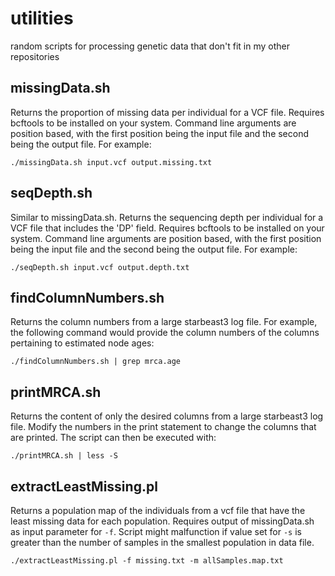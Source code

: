 # utilities
random scripts for processing genetic data that don't fit in my other repositories

## missingData.sh
Returns the proportion of missing data per individual for a VCF file. Requires bcftools to be installed on your system. Command line arguments are position based, with the first position being the input file and the second being the output file. For example:
```
./missingData.sh input.vcf output.missing.txt
```

## seqDepth.sh
Similar to missingData.sh. Returns the sequencing depth per individual for a VCF file that includes the 'DP' field. Requires bcftools to be installed on your system. Command line arguments are position based, with the first position being the input file and the second being the output file. For example:
```
./seqDepth.sh input.vcf output.depth.txt
```

## findColumnNumbers.sh
Returns the column numbers from a large starbeast3 log file. For example, the following command would provide the column numbers of the columns pertaining to estimated node ages:
```
./findColumnNumbers.sh | grep mrca.age
```

## printMRCA.sh
Returns the content of only the desired columns from a large starbeast3 log file. Modify the numbers in the print statement to change the columns that are printed. The script can then be executed with:
```
./printMRCA.sh | less -S
```

## extractLeastMissing.pl
Returns a population map of the individuals from a vcf file that have the least missing data for each population. Requires output of missingData.sh as input parameter for `-f`. Script might malfunction if value set for `-s` is greater than the number of samples in the smallest population in data file.
```
./extractLeastMissing.pl -f missing.txt -m allSamples.map.txt
```
